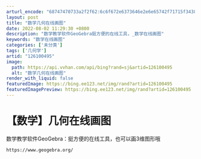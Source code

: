 ```yaml
---
arturl_encode: "68747470733a2f2f62:6c6f672e6373646e2e6e65742f71715f34383136393031322f:61727469636c652f64657461696c732f313236313030343935"
layout: post
title: "数学几何在线画图"
date: 2022-08-02 11:29:30 +0800
description: "数学教学软件GeoGebra挺方便的在线工具，_数学在线画图"
keywords: "数学在线画图"
categories: ['未分类']
tags: ['几何学']
artid: "126100495"
image:
  path: https://api.vvhan.com/api/bing?rand=sj&artid=126100495
  alt: "数学几何在线画图"
render_with_liquid: false
featuredImage: https://bing.ee123.net/img/rand?artid=126100495
featuredImagePreview: https://bing.ee123.net/img/rand?artid=126100495
---
```


# 【数学】几何在线画图

数学教学软件GeoGebra：挺方便的在线工具，也可以画3维图形哦

```
https://www.geogebra.org/

```